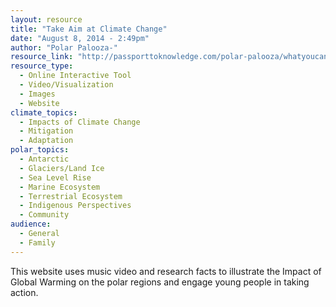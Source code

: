 ```yaml
---
layout: resource
title: "Take Aim at Climate Change"
date: "August 8, 2014 - 2:49pm"
author: "Polar Palooza-"
resource_link: "http://passporttoknowledge.com/polar-palooza/whatyoucando/taacc/"
resource_type:
  - Online Interactive Tool
  - Video/Visualization
  - Images
  - Website
climate_topics:
  - Impacts of Climate Change
  - Mitigation
  - Adaptation
polar_topics:
  - Antarctic
  - Glaciers/Land Ice
  - Sea Level Rise
  - Marine Ecosystem
  - Terrestrial Ecosystem
  - Indigenous Perspectives
  - Community
audience:
  - General
  - Family
---
```


This website uses music video and research facts to illustrate the Impact of Global Warming on the polar regions and engage young people in taking action.